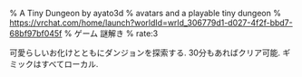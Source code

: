 % A Tiny Dungeon by ayato3d
% avatars and a playable tiny dungeon
% https://vrchat.com/home/launch?worldId=wrld_306779d1-d027-4f2f-bbd7-68bf97bf045f
% ゲーム 謎解き
% rate:3

可愛らしいお化けとともにダンジョンを探索する.
30分もあればクリア可能.
ギミックはすべてローカル.
